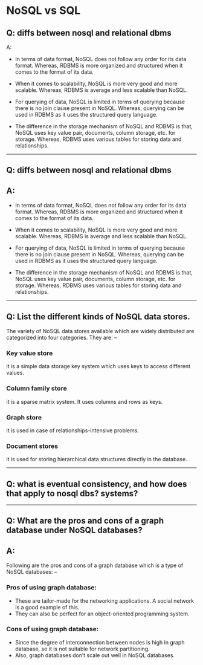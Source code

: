 # NoSQL vs SQL

## Q: diffs between nosql and relational dbms

A:
* In terms of data format, NoSQL does not follow any order for its data format. Whereas, RDBMS is more organized and structured when it comes to the format of its data.

* When it comes to scalability, NoSQL is more very good and more scalable. Whereas, RDBMS is average and less scalable than NoSQL.

* For querying of data, NoSQL is limited in terms of querying because there is no join clause present in NoSQL. Whereas, querying can be used in RDBMS as it uses the structured query language.

* The difference in the storage mechanism of NoSQL and RDBMS is that, NoSQL uses key value pair, documents, column storage, etc. for storage. Whereas, RDBMS uses various tables for storing data and relationships.

---

## Q: diffs between nosql and relational dbms

## A:
* In terms of data format, NoSQL does not follow any order for its data format. Whereas, RDBMS is more organized and structured when it comes to the format of its data.

* When it comes to scalability, NoSQL is more very good and more scalable. Whereas, RDBMS is average and less scalable than NoSQL.

* For querying of data, NoSQL is limited in terms of querying because there is no join clause present in NoSQL. Whereas, querying can be used in RDBMS as it uses the structured query language.

* The difference in the storage mechanism of NoSQL and RDBMS is that, NoSQL uses key value pair, documents, column storage, etc. for storage. Whereas, RDBMS uses various tables for storing data and relationships.

--- 
## Q: List the different kinds of NoSQL data stores.
The variety of NoSQL data stores available which are widely distributed are categorized into four categories. They are: –

### Key value store
it is a simple data storage key system which uses keys to access different values.
### Column family store
it is a sparse matrix system. It uses columns and rows as keys.
### Graph store
it is used in case of relationships-intensive problems.
### Document stores
it is used for storing hierarchical data structures directly in the database.

--- 
## Q: what is eventual consistency, and how does that apply to nosql dbs? systems?


--- 
## Q:  What are the pros and cons of a graph database under NoSQL databases?

## A:
Following are the pros and cons of a graph database which is a type of NoSQL databases: –

### Pros of using graph database:
* These are tailor-made for the networking applications. A social network is a good example of this.
* They can also be perfect for an object-oriented programming system.

### Cons of using graph database:
* Since the degree of interconnection between nodes is high in graph database, so it is not suitable for network partitioning.
* Also, graph databases don’t scale out well in NoSQL databases.

